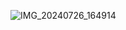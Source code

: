 ![IMG_20240726_164914](https://github.com/user-attachments/assets/2329851a-9d6e-4e45-a5e8-1ba1567a58fd)




